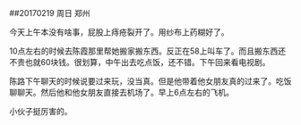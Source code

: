 ##20170219  周日  郑州

今天上午本没有啥事，屁股上痔疮裂开了。用纱布上药糊好了。

10点左右的时候去陈霞那里帮她搬家搬东西。反正在58上叫车了。而且搬东西还不贵也就60块钱。很划算，中午出去吃点饭，还不错。下午回来看电视剧。

陈路下午聊天的时候说要过来玩，没当真。但是他带着他女朋友真的过来了。吃饭聊聊天。然后他和他女朋友直接去机场了。早上6点左右的飞机。

小伙子挺厉害的。 

